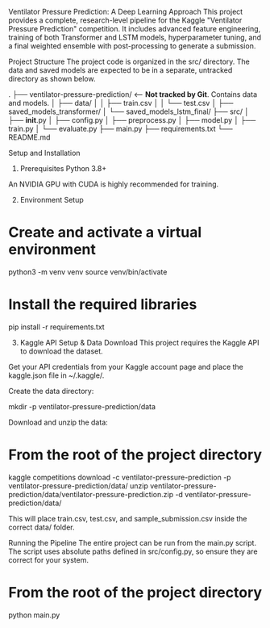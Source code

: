 
Ventilator Pressure Prediction: A Deep Learning Approach
This project provides a complete, research-level pipeline for the Kaggle "Ventilator Pressure Prediction" competition. It includes advanced feature engineering, training of both Transformer and LSTM models, hyperparameter tuning, and a final weighted ensemble with post-processing to generate a submission.

Project Structure
The project code is organized in the src/ directory. The data and saved models are expected to be in a separate, untracked directory as shown below.

.
├── ventilator-pressure-prediction/  <-- **Not tracked by Git**. Contains data and models.
│   ├── data/
│   │   ├── train.csv
│   │   └── test.csv
│   ├── saved_models_transformer/
│   └── saved_models_lstm_final/
├── src/
│   ├── __init__.py
│   ├── config.py
│   ├── preprocess.py
│   ├── model.py
│   ├── train.py
│   └── evaluate.py
├── main.py
├── requirements.txt
└── README.md

Setup and Installation
1. Prerequisites
Python 3.8+

An NVIDIA GPU with CUDA is highly recommended for training.

2. Environment Setup
# Create and activate a virtual environment
python3 -m venv venv
source venv/bin/activate

# Install the required libraries
pip install -r requirements.txt

3. Kaggle API Setup & Data Download
This project requires the Kaggle API to download the dataset.

Get your API credentials from your Kaggle account page and place the kaggle.json file in ~/.kaggle/.

Create the data directory:

mkdir -p ventilator-pressure-prediction/data

Download and unzip the data:

# From the root of the project directory
kaggle competitions download -c ventilator-pressure-prediction -p ventilator-pressure-prediction/data/
unzip ventilator-pressure-prediction/data/ventilator-pressure-prediction.zip -d ventilator-pressure-prediction/data/

This will place train.csv, test.csv, and sample_submission.csv inside the correct data/ folder.

Running the Pipeline
The entire project can be run from the main.py script. The script uses absolute paths defined in src/config.py, so ensure they are correct for your system.

# From the root of the project directory
python main.py


